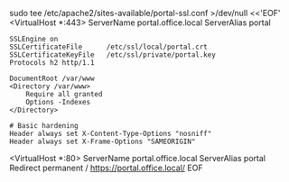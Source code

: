 sudo tee /etc/apache2/sites-available/portal-ssl.conf >/dev/null <<'EOF'
<VirtualHost *:443>
    ServerName portal.office.local
    ServerAlias portal

    SSLEngine on
    SSLCertificateFile      /etc/ssl/local/portal.crt
    SSLCertificateKeyFile   /etc/ssl/private/portal.key
    Protocols h2 http/1.1

    DocumentRoot /var/www
    <Directory /var/www>
        Require all granted
        Options -Indexes
    </Directory>

    # Basic hardening
    Header always set X-Content-Type-Options "nosniff"
    Header always set X-Frame-Options "SAMEORIGIN"
</VirtualHost>

<VirtualHost *:80>
    ServerName portal.office.local
    ServerAlias portal
    Redirect permanent / https://portal.office.local/
</VirtualHost>
EOF

